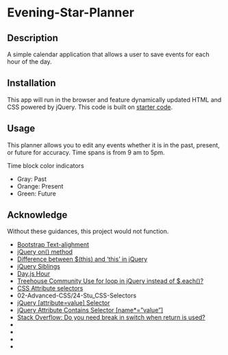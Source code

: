 # Evening-Star-Planner

## Description
A simple calendar application that allows a user to save events for each hour of the day.

## Installation
This app will run in the browser and feature dynamically updated HTML and CSS powered by jQuery. This code is built on [starter code](https://github.com/coding-boot-camp/crispy-octo-meme).

## Usage
This planner allows you to edit any events whether it is in the past, present, or future for accuracy. Time spans is from 9 am to 5pm.

Time block color indicators
* Gray: Past
* Orange: Present
* Green: Future


## Acknowledge
Without these guidances, this project would not function.

* [Bootstrap Text-alighment](https://getbootstrap.com/docs/5.3/components/card/#text-alignment)
* [jQuery on() method](https://www.w3schools.com/jquery/event_on.asp)
* [Difference between $(this) and ‘this’ in jQuery](https://www.geeksforgeeks.org/difference-between-this-and-this-in-jquery/)
* [jQuery Siblings](https://www.w3schools.com/jquery/traversing_siblings.asp)
* [Day.js Hour](https://day.js.org/docs/en/get-set/hour)
* [Treehouse Community Use for loop in jQuery instead of $.each()?
](https://teamtreehouse.com/community/use-for-loop-in-jquery-instead-of-each)
* [CSS Attribute selectors](https://developer.mozilla.org/en-US/docs/Web/CSS/Attribute_selectors)
* 02-Advanced-CSS/24-Stu_CSS-Selectors
* [jQuery [attribute=value] Selector](https://www.w3schools.com/jquery/sel_attribute_equal_value.asp)
* [jQuery Attribute Contains Selector [name*=”value”]](https://api.jquery.com/attribute-contains-selector/)
* [Stack Overflow: Do you need break in switch when return is used?](https://stackoverflow.com/questions/6330114/do-you-need-break-in-switch-when-return-is-used#:~:text=Yes%2C%20you%20can%20use%20return,return%20ends%20the%20function%20execution.)
* []()
* []()
* []()
* []()